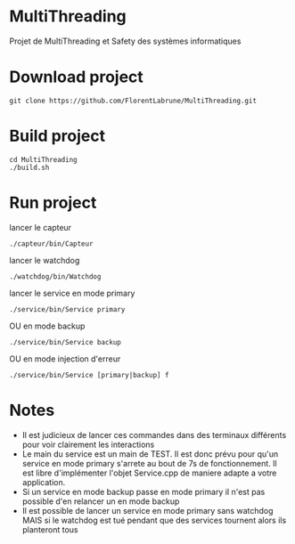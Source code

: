 # MultiThreading
Projet de MultiThreading et Safety des systèmes informatiques

# Download project
```
git clone https://github.com/FlorentLabrune/MultiThreading.git
```

# Build project
```
cd MultiThreading
./build.sh
```

# Run project
lancer le capteur
```
./capteur/bin/Capteur
```

lancer le watchdog
```
./watchdog/bin/Watchdog
```

lancer le service en mode primary
```
./service/bin/Service primary
```
OU en mode backup
```
./service/bin/Service backup
```
OU en mode injection d'erreur
```
./service/bin/Service [primary|backup] f
```

# Notes
- Il est judicieux de lancer ces commandes dans des terminaux différents pour voir clairement les interactions
- Le main du service est un main de TEST. Il est donc prévu pour qu'un service en mode primary s'arrete au bout de 7s de fonctionnement. Il est libre d'implémenter l'objet Service.cpp de maniere adapte a votre application.
- Si un service en mode backup passe en mode primary il n'est pas possible d'en relancer un en mode backup
- Il est possible de lancer un service en mode primary sans watchdog MAIS si le watchdog est tué pendant que des services tournent alors ils planteront tous